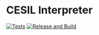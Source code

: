 # CESIL Interpreter

[![Tests](https://github.com/cmh-dev/cesil/actions/workflows/tests.yml/badge.svg)](https://github.com/cmh-dev/cesil/actions/workflows/tests.yml)
[![Release and Build](https://github.com/cmh-dev/cesil/actions/workflows/release-and-build.yml/badge.svg)](https://github.com/cmh-dev/cesil/actions/workflows/release-and-build.yml)
